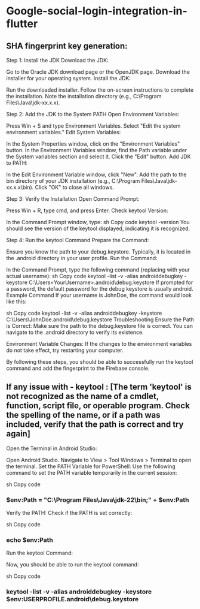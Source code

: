 # Google-social-login-integration-in-flutter
## SHA fingerprint key generation:
Step 1: Install the JDK
Download the JDK:

Go to the Oracle JDK download page or the OpenJDK page.
Download the installer for your operating system.
Install the JDK:

Run the downloaded installer.
Follow the on-screen instructions to complete the installation.
Note the installation directory (e.g., C:\Program Files\Java\jdk-xx.x.x).

Step 2: Add the JDK to the System PATH
Open Environment Variables:

Press Win + S and type Environment Variables.
Select "Edit the system environment variables."
Edit System Variables:

In the System Properties window, click on the "Environment Variables" button.
In the Environment Variables window, find the Path variable under the System variables section and select it.
Click the "Edit" button.
Add JDK to PATH:

In the Edit Environment Variable window, click "New".
Add the path to the bin directory of your JDK installation (e.g., C:\Program Files\Java\jdk-xx.x.x\bin).
Click "OK" to close all windows.

Step 3: Verify the Installation
Open Command Prompt:

Press Win + R, type cmd, and press Enter.
Check keytool Version:

In the Command Prompt window, type:
sh
Copy code
keytool -version
You should see the version of the keytool displayed, indicating it is recognized.

Step 4: Run the keytool Command
Prepare the Command:

Ensure you know the path to your debug.keystore. Typically, it is located in the .android directory in your user profile.
Run the Command:

In the Command Prompt, type the following command (replacing <YourUsername> with your actual username):
sh
Copy code
keytool -list -v -alias androiddebugkey -keystore C:\Users\<YourUsername>\.android\debug.keystore
If prompted for a password, the default password for the debug keystore is usually android.
Example Command
If your username is JohnDoe, the command would look like this:

sh
Copy code
keytool -list -v -alias androiddebugkey -keystore C:\Users\JohnDoe\.android\debug.keystore
Troubleshooting
Ensure the Path is Correct:
Make sure the path to the debug.keystore file is correct. You can navigate to the .android directory to verify its existence.

Environment Variable Changes:
If the changes to the environment variables do not take effect, try restarting your computer.

By following these steps, you should be able to successfully run the keytool command and add the fingerprint to the Firebase console.

## If any issue with - keytool : [The term 'keytool' is not recognized as the name of a cmdlet, function, script file, or operable program. Check the spelling of the name, or if a path was included, verify that the path is correct and try again]

Open the Terminal in Android Studio:

Open Android Studio.
Navigate to View > Tool Windows > Terminal to open the terminal.
Set the PATH Variable for PowerShell:
Use the following command to set the PATH variable temporarily in the current session:

sh
Copy code

### $env:Path = "C:\Program Files\Java\jdk-22\bin;" + $env:Path

Verify the PATH:
Check if the PATH is set correctly:

sh
Copy code

### echo $env:Path

Run the keytool Command:

Now, you should be able to run the keytool command:

sh
Copy code

### keytool -list -v -alias androiddebugkey -keystore $env:USERPROFILE\.android\debug.keystore


